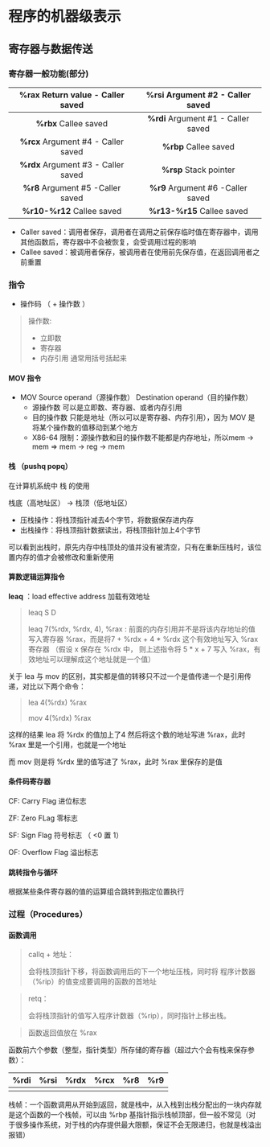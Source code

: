 # 程序的机器级表示

## 寄存器与数据传送

### 寄存器一般功能(部分)	

| **%rax**  Return value - Caller saved | **%rsi**  Argument #2 - Caller saved |
| :-----------------------------------: | :----------------------------------: |
|        **%rbx**  Callee saved         | **%rdi**  Argument #1 - Caller saved |
| **%rcx**  Argument #4 - Caller saved  |        **%rbp**  Callee saved        |
| **%rdx**  Argument #3 - Caller saved  |       **%rsp**  Stack pointer        |
|   **%r8** Argument #5 -Caller saved   |  **%r9** Argument #6 -Caller saved   |
|      **%r10-%r12** Callee saved       |      **%r13-%r15** Callee saved      |

- Caller saved：调用者保存，调用者在调用之前保存临时值在寄存器中，调用其他函数后，寄存器中不会被恢复，会受调用过程的影响
- Callee saved：被调用者保存，被调用者在使用前先保存值，在返回调用者之前重置

### 指令

- 操作码 （ + 操作数 ）

> 操作数:
>
> - 立即数
> - 寄存器
> - 内存引用 通常用括号括起来

#### MOV 指令

- MOV Source operand（源操作数）  Destination operand（目的操作数）
  - 源操作数 可以是立即数、寄存器、或者内存引用
  - 目的操作数 只能是地址（所以可以是寄存器、内存引用），因为 MOV 是将某个操作数的值移动到某个地方
  - X86-64 限制：源操作数和目的操作数不能都是内存地址，所以mem -> mem => mem -> reg -> mem

#### 栈 （pushq popq）

在计算机系统中 栈 的使用

栈底（高地址区） -> 栈顶（低地址区）

- 压栈操作：将栈顶指针减去4个字节，将数据保存进内存
- 出栈操作：将栈顶指针数据读出，将栈顶指针加上4个字节

可以看到出栈时，原先内存中栈顶处的值并没有被清空，只有在重新压栈时，该位置内存的值才会被修改和重新使用

#### 算数逻辑运算指令

**leaq** ：load effective address 加载有效地址

> leaq S D
>
> leaq 7(%rdx, %rdx, 4), %rax : 前面的内存引用并不是将该内存地址的值写入寄存器 %rax，而是将7 + %rdx + 4 * %rdx 这个有效地址写入 %rax 寄存器 （假设 x 保存在 %rdx 中， 则上述指令将 5 * x + 7 写入 %rax，有效地址可以理解成这个地址就是一个值）

关于 lea 与 mov 的区别，其实都是值的转移只不过一个是值传递一个是引用传递，对比以下两个命令：

> lea 4(%rdx) %rax
>
> mov 4(%rdx) %rax

这样的结果 lea 将 %rdx 的值加上了4 然后将这个数的地址写进 %rax，此时 %rax 里是一个引用，也就是一个地址

而 mov 则是将 %rdx 里的值写进了 %rax，此时 %rax 里保存的是值

#### 条件码寄存器

CF: Carry Flag 进位标志

ZF: Zero FLag 零标志

SF: Sign Flag 符号标志 （ <0 置 1）

OF: Overflow Flag 溢出标志

#### 跳转指令与循环

根据某些条件寄存器的值的运算组合跳转到指定位置执行



### 过程（Procedures）

#### 函数调用

>  callq + 地址：
>
> 会将栈顶指针下移，将函数调用后的下一个地址压栈，同时将 程序计数器（%rip）的值变成要调用的函数的首地址

> retq：
>
> 会将栈顶指针的值写入程序计数器（%rip），同时指针上移出栈。
>

>  函数返回值放在 %rax



函数前六个参数（整型，指针类型）所存储的寄存器（超过六个会有栈来保存参数）：

| %rdi | %rsi | %rdx | %rcx | %r8  | %r9  |
| ---- | ---- | ---- | ---- | ---- | ---- |
|      |      |      |      |      |      |


栈帧：一个函数调用从开始到返回，就是栈中，从入栈到出栈分配出的一块内存就是这个函数的一个栈帧，可以由 %rbp 基指针指示栈帧顶部，但一般不常见（对于很多操作系统，对于栈的内存提供最大限额，保证不会无限递归，也就是栈溢出报错）